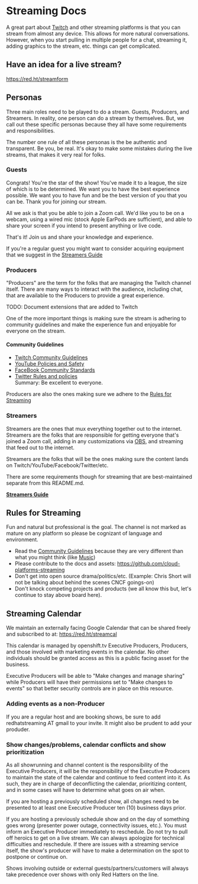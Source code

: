 # Streaming Docs

A great part about [Twitch](https://www.twitch.tv/) and other streaming platforms is that you can stream from almost any device. This allows for more natural conversations. However, when you start pulling in multiple people for a chat, streaming it, adding graphics to the stream, etc. things can get complicated.

## Have an idea for a live stream?

https://red.ht/streamform  

## Personas

Three main roles need to be played to do a stream. Guests, Producers, and Streamers. In reality, one person can do a stream by themselves. But, we call out these specific personas because they all have some requirements and responsibilities.

The number one rule of all these personas is the be authentic and transparent. Be you, be real. It's okay to make some mistakes during the live streams, that makes it very real for folks.

### Guests

Congrats! You're the star of the show! You've made it to a league, the size of which is to be determined. We want you to have the best experience possible. We want you to have fun and be the best version of you that you can be. Thank you for joining our stream.

All we ask is that you be able to join a Zoom call. We'd like you to be on a webcam, using a wired mic (stock Apple EarPods are sufficient), and able to share your screen if you intend to present anything or live code.

That's it! Join us and share your knowledge and experience.

If you're a regular guest you might want to consider acquiring equipment that we suggest in the [Streamers Guide](streamers-guide.md)

### Producers

"Producers" are the term for the folks that are managing the Twitch channel itself. There are many ways to interact with the audience, including chat, that are available to the Producers to provide a great experience.

TODO: Document extensions that are added to Twitch

One of the more important things is making sure the stream is adhering to community guidelines and make the experience fun and enjoyable for everyone on the stream.

#### Community Guidelines

* [Twitch Community Guidelines](https://www.twitch.tv/p/legal/community-guidelines/)
* [YouTube Policies and Safety](https://www.youtube.com/about/policies/#community-guidelines)
* [FaceBook Community Standards](https://www.facebook.com/communitystandards/)  
* [Twitter Rules and policies](https://help.twitter.com/en/rules-and-policies#twitter-rules)  
Summary: Be excellent to everyone.

Producers are also the ones making sure we adhere to the [Rules for Streaming](#rules-for-streaming)

### Streamers

Streamers are the ones that mux everything together out to the internet. Streamers are the folks that are responsible for getting everyone that's joined a Zoom call, adding in any customizations via [OBS](http://obsproject.com/), and streaming that feed out to the internet.

Streamers are the folks that will be the ones making sure the content lands on Twitch/YouTube/Facebook/Twitter/etc.

There are some requirements though for streaming that are best-maintained separate from this README.md.

[**Streamers Guide**](streamers-guide.md)

## Rules for Streaming

Fun and natural but professional is the goal. The channel is not marked as mature on any platform so please be cognizant of language and environment.

* Read the [Community Guidelines](#community-guidelines) because they are very different than what you might think (like [Music](https://www.twitch.tv/p/legal/community-guidelines/music/))
* Please contribute to the docs and assets: https://github.com/cloud-platforms-streaming
* Don't get into open source drama/politics/etc. (Example: Chris Short will not be talking about behind the scenes CNCF goings-on)
* Don't knock competing projects and products (we all know this but, let's continue to stay above board here).

## Streaming Calendar

We maintain an externally facing Google Calendar that can be shared freely and subscribed to at: https://red.ht/streamcal

This calendar is managed by openshift.tv Executive Producers, Producers, and those involved with marketing events in the calendar. No other individuals should be granted access as this is a public facing asset for the business.

Executive Producers will be able to "Make changes and manage sharing" while Producers will have their permissions set to "Make changes to events" so that better security controls are in place on this resource.

### Adding events as a non-Producer

If you are a regular host and are booking shows, be sure to add redhatstreaming AT gmail to your invite. It might also be prudent to add your produder.

### Show changes/problems, calendar conflicts and show prioritization

As all showrunning and channel content is the responsibility of the Executive Producers, it will be the responsibility of the Executive Producers to maintain the state of the calendar and continue to feed content into it. As such, they are in charge of deconflicting the calendar, prioritizing content, and in some cases will have to determine what goes on air when.

If you are hosting a previously scheduled show, all changes need to be presented to at least one Executive Producer ten (10) business days prior.

If you are hosting a previously schedule show and on the day of something goes wrong (presenter power outage, connectivity issues, etc.). You must inform an Executive Producer immediately to reschedule. Do not try to pull off heroics to get on a live stream. We can always apologize for technical difficulties and reschedule. If there are issues with a streaming service itself, the show's producer will have to make a determination on the spot to postpone or continue on.

Shows involving outside or external guests/partners/customers will always take precedence over shows with only Red Hatters on the line.